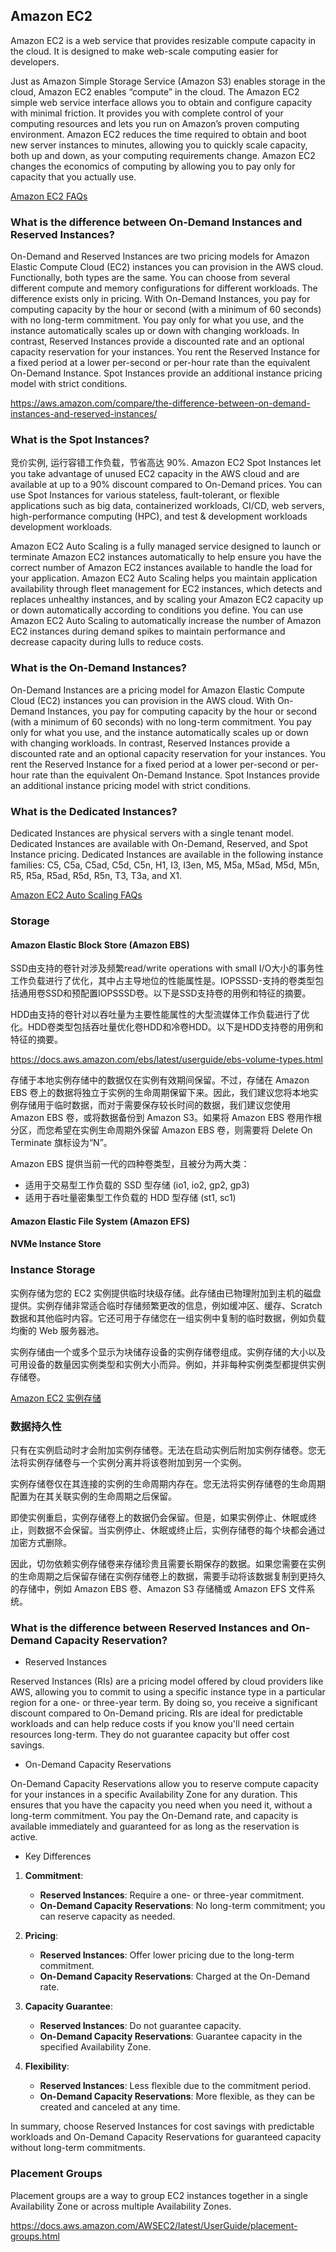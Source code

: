 ## Amazon EC2

Amazon EC2 is a web service that provides resizable compute capacity in the cloud. It is designed to make web-scale computing easier for developers.

Just as Amazon Simple Storage Service (Amazon S3) enables storage in the cloud, Amazon EC2 enables “compute” in the cloud.  The Amazon EC2 simple web service interface allows you to obtain and configure capacity with minimal friction. It provides you with complete control of your computing resources and lets you run on Amazon’s proven computing environment. Amazon EC2 reduces the time required to obtain and boot new server instances to minutes, allowing you to quickly scale capacity, both up and down, as your computing requirements change. Amazon EC2 changes the economics of computing by allowing you to pay only for capacity that you actually use.

[Amazon EC2 FAQs](https://aws.amazon.com/ec2/faqs/?nc=sn&loc=5)


### What is the difference between On-Demand Instances and Reserved Instances?

On-Demand and Reserved Instances are two pricing models for Amazon Elastic Compute Cloud (EC2) instances you can provision in the AWS cloud. Functionally, both types are the same. You can choose from several different compute and memory configurations for different workloads. The difference exists only in pricing. With On-Demand Instances, you pay for computing capacity by the hour or second (with a minimum of 60 seconds) with no long-term commitment. You pay only for what you use, and the instance automatically scales up or down with changing workloads. In contrast, Reserved Instances provide a discounted rate and an optional capacity reservation for your instances. You rent the Reserved Instance for a fixed period at a lower per-second or per-hour rate than the equivalent On-Demand Instance. Spot Instances provide an additional instance pricing model with strict conditions.

https://aws.amazon.com/compare/the-difference-between-on-demand-instances-and-reserved-instances/

### What is the Spot Instances?

竞价实例, 运行容错工作负载，节省高达 90%. Amazon EC2 Spot Instances let you take advantage of unused EC2 capacity in the AWS cloud and are available at up to a 90% discount compared to On-Demand prices. You can use Spot Instances for various stateless, fault-tolerant, or flexible applications such as big data, containerized workloads, CI/CD, web servers, high-performance computing (HPC), and test & development workloads development workloads.  

Amazon EC2 Auto Scaling is a fully managed service designed to launch or terminate Amazon EC2 instances automatically to help ensure you have the correct number of Amazon EC2 instances available to handle the load for your application. Amazon EC2 Auto Scaling helps you maintain application availability through fleet management for EC2 instances, which detects and replaces unhealthy instances, and by scaling your Amazon EC2 capacity up or down automatically according to conditions you define. You can use Amazon EC2 Auto Scaling to automatically increase the number of Amazon EC2 instances during demand spikes to maintain performance and decrease capacity during lulls to reduce costs.

### What is the On-Demand Instances?

On-Demand Instances are a pricing model for Amazon Elastic Compute Cloud (EC2) instances you can provision in the AWS cloud. With On-Demand Instances, you pay for computing capacity by the hour or second (with a minimum of 60 seconds) with no long-term commitment. You pay only for what you use, and the instance automatically scales up or down with changing workloads. In contrast, Reserved Instances provide a discounted rate and an optional capacity reservation for your instances. You rent the Reserved Instance for a fixed period at a lower per-second or per-hour rate than the equivalent On-Demand Instance. Spot Instances provide an additional instance pricing model with strict conditions.

### What is the Dedicated Instances?

Dedicated Instances are physical servers with a single tenant model. Dedicated Instances are available with On-Demand, Reserved, and Spot Instance pricing. Dedicated Instances are available in the following instance families: C5, C5a, C5ad, C5d, C5n, H1, I3, I3en, M5, M5a, M5ad, M5d, M5n, R5, R5a, R5ad, R5d, R5n, T3, T3a, and X1.

[Amazon EC2 Auto Scaling FAQs](https://aws.amazon.com/ec2/autoscaling/faqs/)

### Storage

#### Amazon Elastic Block Store (Amazon EBS)

SSD由支持的卷针对涉及频繁read/write operations with small I/O大小的事务性工作负载进行了优化，其中占主导地位的性能属性是。IOPSSSD-支持的卷类型包括通用卷SSD和预配置IOPSSSD卷。以下是SSD支持卷的用例和特征的摘要。

HDD由支持的卷针对以吞吐量为主要性能属性的大型流媒体工作负载进行了优化。HDD卷类型包括吞吐量优化卷HDD和冷卷HDD。以下是HDD支持卷的用例和特征的摘要。

https://docs.aws.amazon.com/ebs/latest/userguide/ebs-volume-types.html

存储于本地实例存储中的数据仅在实例有效期间保留。不过，存储在 Amazon EBS 卷上的数据将独立于实例的生命周期保留下来。因此，我们建议您将本地实例存储用于临时数据，而对于需要保存较长时间的数据，我们建议您使用 Amazon EBS 卷，或将数据备份到 Amazon S3。如果将 Amazon EBS 卷用作根分区，而您希望在实例生命周期外保留 Amazon EBS 卷，则需要将 Delete On Terminate 旗标设为“N”。

Amazon EBS 提供当前一代的四种卷类型，且被分为两大类：
- 适用于交易型工作负载的 SSD 型存储 (io1, io2, gp2, gp3)
- 适用于吞吐量密集型工作负载的 HDD 型存储 (st1, sc1)

#### Amazon Elastic File System (Amazon EFS)

#### NVMe Instance Store

### Instance Storage

实例存储为您的 EC2 实例提供临时块级存储。此存储由已物理附加到主机的磁盘提供。实例存储非常适合临时存储频繁更改的信息，例如缓冲区、缓存、Scratch 数据和其他临时内容。它还可用于存储您在一组实例中复制的临时数据，例如负载均衡的 Web 服务器池。

实例存储由一个或多个显示为块储存设备的实例存储卷组成。实例存储的大小以及可用设备的数量因实例类型和实例大小而异。例如，并非每种实例类型都提供实例存储卷。

[Amazon EC2 实例存储](https://docs.aws.amazon.com/zh_cn/AWSEC2/latest/UserGuide/InstanceStorage.html)

### 数据持久性

只有在实例启动时才会附加实例存储卷。无法在启动实例后附加实例存储卷。您无法将实例存储卷与一个实例分离并将该卷附加到另一个实例。

实例存储卷仅在其连接的实例的生命周期内存在。您无法将实例存储卷的生命周期配置为在其关联实例的生命周期之后保留。

即使实例重启，实例存储卷上的数据仍会保留。但是，如果实例停止、休眠或终止，则数据不会保留。当实例停止、休眠或终止后，实例存储卷的每个块都会通过加密方式删除。

因此，切勿依赖实例存储卷来存储珍贵且需要长期保存的数据。如果您需要在实例的生命周期之后保留存储在实例存储卷上的数据，需要手动将该数据复制到更持久的存储中，例如 Amazon EBS 卷、Amazon S3 存储桶或 Amazon EFS 文件系统。


### What is the difference between Reserved Instances and On-Demand Capacity Reservation?


- Reserved Instances

Reserved Instances (RIs) are a pricing model offered by cloud providers like AWS, allowing you to commit to using a specific instance type in a particular region for a one- or three-year term. By doing so, you receive a significant discount compared to On-Demand pricing. RIs are ideal for predictable workloads and can help reduce costs if you know you'll need certain resources long-term. They do not guarantee capacity but offer cost savings.

- On-Demand Capacity Reservations

On-Demand Capacity Reservations allow you to reserve compute capacity for your instances in a specific Availability Zone for any duration. This ensures that you have the capacity you need when you need it, without a long-term commitment. You pay the On-Demand rate, and capacity is available immediately and guaranteed for as long as the reservation is active.

- Key Differences

1. **Commitment**:
   - **Reserved Instances**: Require a one- or three-year commitment.
   - **On-Demand Capacity Reservations**: No long-term commitment; you can reserve capacity as needed.

2. **Pricing**:
   - **Reserved Instances**: Offer lower pricing due to the long-term commitment.
   - **On-Demand Capacity Reservations**: Charged at the On-Demand rate.

3. **Capacity Guarantee**:
   - **Reserved Instances**: Do not guarantee capacity.
   - **On-Demand Capacity Reservations**: Guarantee capacity in the specified Availability Zone.

4. **Flexibility**:
   - **Reserved Instances**: Less flexible due to the commitment period.
   - **On-Demand Capacity Reservations**: More flexible, as they can be created and canceled at any time.

In summary, choose Reserved Instances for cost savings with predictable workloads and On-Demand Capacity Reservations for guaranteed capacity without long-term commitments.


### Placement Groups

Placement groups are a way to group EC2 instances together in a single Availability Zone or across multiple Availability Zones.

https://docs.aws.amazon.com/AWSEC2/latest/UserGuide/placement-groups.html

